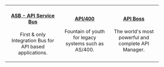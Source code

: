 |   |   |   | 
|:----------:|:----------:|:----------:|
|[<h4>ASB - API Service Bus</h4>]({{#makeLink}}./landing.html?product_path=./products/asb.md&menu_path=.menus/en{{/makeLink}})<p>First & only Integration Bus for API based applications.</p>| [<h4>API/400</h4>]({{#makeLink}}./landing.html?product_path=./products/api400.md&menu_path=.menus/en{{/makeLink}}) <p>Fountain of youth for legacy systems such as AS/400.</p> |  [<h4>API Boss</h4>]({{#makeLink}}./landing.html?product_path=./products/apiboss.md&menu_path=.menus/en{{/makeLink}}) <p>The world's most powerful and complete API Manager.</p> | 
